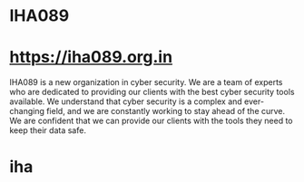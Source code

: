 # IHA089
# https://iha089.org.in
IHA089 is a new organization in cyber security. We are a team of experts who are dedicated to providing our clients with the best cyber security tools available. We understand that cyber security is a complex and ever-changing field, and we are constantly working to stay ahead of the curve. We are confident that we can provide our clients with the tools they need to keep their data safe.
# iha
